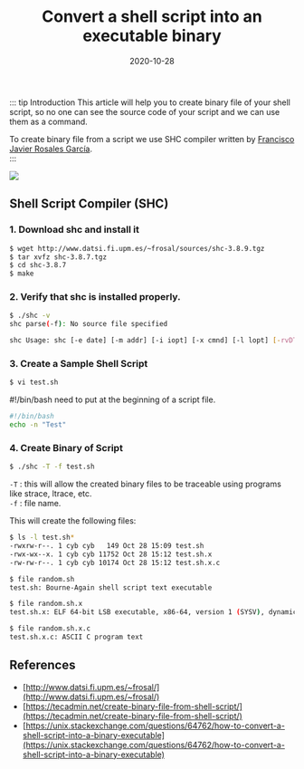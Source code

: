 ﻿---
title: Convert a shell script into an executable binary
date: 2020-10-28
sidebar: 'auto'
tags:
 - Linux
 - shell
categories:
 - Code
publish: True
---


::: tip Introduction
This article will help you to create binary file of your shell script, so no one can see the source code of your script and we can use them as a command.  
  
To create binary file from a script we use SHC compiler written by [Francisco Javier Rosales García](http://www.datsi.fi.upm.es/~frosal/).  
:::

![](https://i.imgur.com/lgGt6as.jpg)

## Shell Script Compiler (SHC)

### 1. Download shc and install it
``` bash
$ wget http://www.datsi.fi.upm.es/~frosal/sources/shc-3.8.9.tgz
$ tar xvfz shc-3.8.7.tgz
$ cd shc-3.8.7
$ make
```
### 2. Verify that shc is installed properly.
``` bash
$ ./shc -v
shc parse(-f): No source file specified

shc Usage: shc [-e date] [-m addr] [-i iopt] [-x cmnd] [-l lopt] [-rvDTCAh] -f script
```
### 3. Create a Sample Shell Script
``` bash
$ vi test.sh
```
#!/bin/bash need to put at the beginning of a script file.  
``` bash
#!/bin/bash
echo -n "Test"
```
### 4. Create Binary of Script
``` bash
$ ./shc -T -f test.sh
```
`-T` : this will allow the created binary files to be traceable using programs like strace, ltrace, etc.  
`-f` : file name.  

This will create the following files:  
``` bash
$ ls -l test.sh*
-rwxrw-r--. 1 cyb cyb   149 Oct 28 15:09 test.sh
-rwx-wx--x. 1 cyb cyb 11752 Oct 28 15:12 test.sh.x
-rw-rw-r--. 1 cyb cyb 10174 Oct 28 15:12 test.sh.x.c

$ file random.sh
test.sh: Bourne-Again shell script text executable

$ file random.sh.x
test.sh.x: ELF 64-bit LSB executable, x86-64, version 1 (SYSV), dynamically linked (uses shared libs), for GNU/Linux 2.6.18, stripped

$ file random.sh.x.c
test.sh.x.c: ASCII C program text
```
## References
-   [http://www.datsi.fi.upm.es/~frosal/](http://www.datsi.fi.upm.es/~frosal/)
-   [https://tecadmin.net/create-binary-file-from-shell-script/](https://tecadmin.net/create-binary-file-from-shell-script/)
-   [https://unix.stackexchange.com/questions/64762/how-to-convert-a-shell-script-into-a-binary-executable](https://unix.stackexchange.com/questions/64762/how-to-convert-a-shell-script-into-a-binary-executable)
